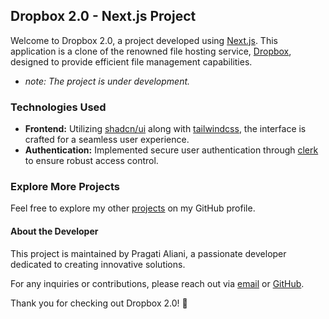 ## Dropbox 2.0 - Next.js Project

Welcome to Dropbox 2.0, a project developed using [Next.js](https://nextjs.org/). This application is a clone of the renowned file hosting service, [Dropbox](https://www.dropbox.com/), designed to provide efficient file management capabilities.

- *note: The project is under development.*

### Technologies Used

- **Frontend:** Utilizing [shadcn/ui](https://ui.shadcn.com/) along with [tailwindcss](https://tailwindcss.com/), the interface is crafted for a seamless user experience.
- **Authentication:** Implemented secure user authentication through [clerk](https://clerk.com/) to ensure robust access control.

### Explore More Projects

Feel free to explore my other [projects](https://github.com/pragatiailani?tab=repositories) on my GitHub profile.

#### About the Developer

This project is maintained by Pragati Aliani, a passionate developer dedicated to creating innovative solutions.

For any inquiries or contributions, please reach out via [email](mailto:pragatialiani2003@email.com) or [GitHub](https://github.com/pragatiailani).

Thank you for checking out Dropbox 2.0! 🚀